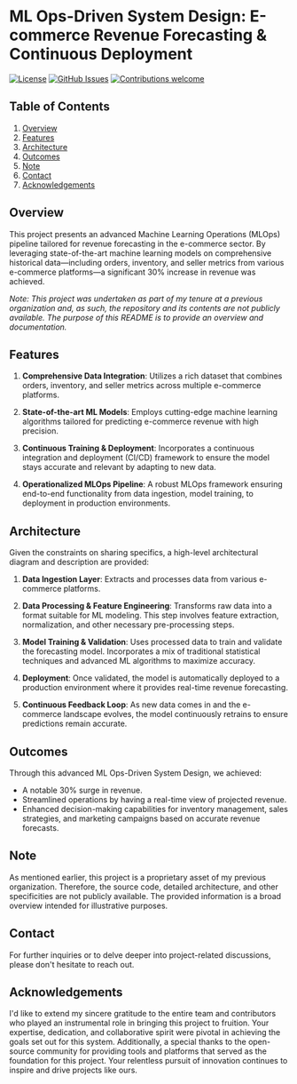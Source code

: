 # ML Ops-Driven System Design: E-commerce Revenue Forecasting & Continuous Deployment

[![License](https://img.shields.io/badge/License-MIT-blue.svg)](https://opensource.org/licenses/MIT)
[![GitHub Issues](https://img.shields.io/github/issues/ayushgoel24/ML-Ops-Driven-System-Design-E-commerce-Revenue-Forecasting-Continuous-Deployment.svg)](https://github.com/ayushgoel24/ML-Ops-Driven-System-Design-E-commerce-Revenue-Forecasting-Continuous-Deployment/issues)
[![Contributions welcome](https://img.shields.io/badge/Contributions-welcome-orange.svg)](https://github.com/ayushgoel24/ML-Ops-Driven-System-Design-E-commerce-Revenue-Forecasting-Continuous-Deployment)

## Table of Contents
1. [Overview](#overview)
2. [Features](#features)
3. [Architecture](#architecture)
4. [Outcomes](#outcomes)
5. [Note](#note)
6. [Contact](#contact)
7. [Acknowledgements](#acknowledgements)

## Overview

This project presents an advanced Machine Learning Operations (MLOps) pipeline tailored for revenue forecasting in the e-commerce sector. By leveraging state-of-the-art machine learning models on comprehensive historical data—including orders, inventory, and seller metrics from various e-commerce platforms—a significant 30% increase in revenue was achieved.

_Note: This project was undertaken as part of my tenure at a previous organization and, as such, the repository and its contents are not publicly available. The purpose of this README is to provide an overview and documentation._

## Features

1. **Comprehensive Data Integration**: Utilizes a rich dataset that combines orders, inventory, and seller metrics across multiple e-commerce platforms.
  
2. **State-of-the-art ML Models**: Employs cutting-edge machine learning algorithms tailored for predicting e-commerce revenue with high precision.
  
3. **Continuous Training & Deployment**: Incorporates a continuous integration and deployment (CI/CD) framework to ensure the model stays accurate and relevant by adapting to new data.
  
4. **Operationalized MLOps Pipeline**: A robust MLOps framework ensuring end-to-end functionality from data ingestion, model training, to deployment in production environments.

## Architecture

Given the constraints on sharing specifics, a high-level architectural diagram and description are provided:

1. **Data Ingestion Layer**: Extracts and processes data from various e-commerce platforms.

2. **Data Processing & Feature Engineering**: Transforms raw data into a format suitable for ML modeling. This step involves feature extraction, normalization, and other necessary pre-processing steps.
  
3. **Model Training & Validation**: Uses processed data to train and validate the forecasting model. Incorporates a mix of traditional statistical techniques and advanced ML algorithms to maximize accuracy.

4. **Deployment**: Once validated, the model is automatically deployed to a production environment where it provides real-time revenue forecasting.

5. **Continuous Feedback Loop**: As new data comes in and the e-commerce landscape evolves, the model continuously retrains to ensure predictions remain accurate.

## Outcomes

Through this advanced ML Ops-Driven System Design, we achieved:
- A notable 30% surge in revenue.
- Streamlined operations by having a real-time view of projected revenue.
- Enhanced decision-making capabilities for inventory management, sales strategies, and marketing campaigns based on accurate revenue forecasts.

## Note

As mentioned earlier, this project is a proprietary asset of my previous organization. Therefore, the source code, detailed architecture, and other specificities are not publicly available. The provided information is a broad overview intended for illustrative purposes.

## Contact
For further inquiries or to delve deeper into project-related discussions, please don't hesitate to reach out.

## Acknowledgements
I'd like to extend my sincere gratitude to the entire team and contributors who played an instrumental role in bringing this project to fruition. Your expertise, dedication, and collaborative spirit were pivotal in achieving the goals set out for this system. Additionally, a special thanks to the open-source community for providing tools and platforms that served as the foundation for this project. Your relentless pursuit of innovation continues to inspire and drive projects like ours.